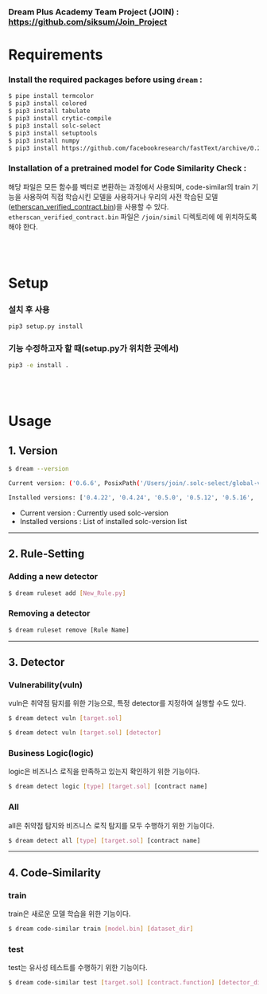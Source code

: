 ### Dream Plus Academy Team Project (JOIN) : https://github.com/siksum/Join_Project


# Requirements

### Install the required packages before using `dream` :

```bash
$ pipe install termcolor
$ pip3 install colored
$ pip3 install tabulate
$ pip3 install crytic-compile
$ pip3 install solc-select
$ pip3 install setuptools
$ pip3 install numpy
$ pip3 install https://github.com/facebookresearch/fastText/archive/0.2.0.zip --user
```

### Installation of a pretrained model for Code Similarity Check :

해당 파일은 모든 함수를 벡터로 변환하는 과정에서 사용되며, code-similar의 train 기능을 사용하여 직접 학습시킨 모델을 사용하거나 우리의 사전 학습된 모델([etherscan_verified_contract.bin](https://drive.google.com/u/0/uc?id=1oEhbIL4V9582Y5VKp4iiOURGq8qa4cBN&export=download, "link"))을 사용할 수 있다.
`etherscan_verified_contract.bin` 파일은 `/join/simil` 디렉토리에 에 위치하도록 해야 한다.

<br></br>

# Setup

### 설치 후 사용

```bash
pip3 setup.py install
```

### 기능 수정하고자 할 때(setup.py가 위치한 곳에서)

```bash
pip3 -e install .
```

<br></br>

# Usage

## 1. Version

```bash
$ dream --version

Current version: ('0.6.6', PosixPath('/Users/join/.solc-select/global-version'))

Installed versions: ['0.4.22', '0.4.24', '0.5.0', '0.5.12', '0.5.16', '0.6.0', '0.6.6', '0.7.0', '0.7.6', '0.8.0', '0.8.1', '0.8.13', '0.8.19', '0.8.20']
```

- Current version : Currently used solc-version
- Installed versions : List of installed solc-version list

---

## 2. Rule-Setting

### Adding a new detector

```bash
$ dream ruleset add [New_Rule.py]
```

### Removing a detector

```bash
$ dream ruleset remove [Rule Name]
```

---

## 3. Detector

### Vulnerability(vuln)

vuln은 취약점 탐지를 위한 기능으로, 특정 detector를 지정하여 실행할 수도 있다.

```bash
$ dream detect vuln [target.sol]
```

```bash
$ dream detect vuln [target.sol] [detector]
```

### Business Logic(logic)

logic은 비즈니스 로직을 만족하고 있는지 확인하기 위한 기능이다.

```bash
$ dream detect logic [type] [target.sol] [contract name]
```

### All

all은 취약점 탐지와 비즈니스 로직 탐지를 모두 수행하기 위한 기능이다.

```bash
$ dream detect all [type] [target.sol] [contract name]
```

---

## 4. Code-Similarity

### train

train은 새로운 모델 학습을 위한 기능이다.

```bash
$ dream code-similar train [model.bin] [dataset_dir]
```

### test

test는 유사성 테스트를 수행하기 위한 기능이다.

```bash
$ dream code-similar test [target.sol] [contract.function] [detector_dir] [bin file]
```
